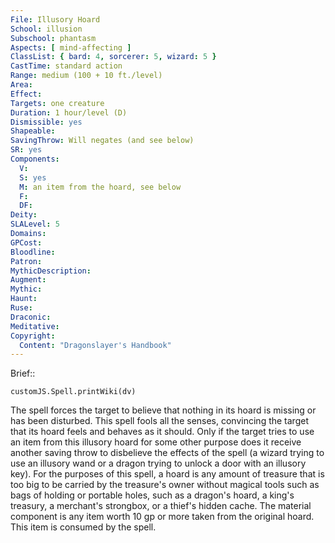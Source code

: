 ```yaml
---
File: Illusory Hoard
School: illusion
Subschool: phantasm
Aspects: [ mind-affecting ]
ClassList: { bard: 4, sorcerer: 5, wizard: 5 }
CastTime: standard action
Range: medium (100 + 10 ft./level)
Area: 
Effect: 
Targets: one creature
Duration: 1 hour/level (D)
Dismissible: yes
Shapeable: 
SavingThrow: Will negates (and see below)
SR: yes
Components:
  V: 
  S: yes
  M: an item from the hoard, see below
  F: 
  DF: 
Deity: 
SLALevel: 5
Domains: 
GPCost: 
Bloodline: 
Patron: 
MythicDescription: 
Augment: 
Mythic: 
Haunt: 
Ruse: 
Draconic: 
Meditative: 
Copyright:
  Content: "Dragonslayer's Handbook"
---
```

Brief:: 

```dataviewjs
customJS.Spell.printWiki(dv)
```

The spell forces the target to believe that nothing in its hoard is missing or has been disturbed. This spell fools all the senses, convincing the target that its hoard feels and behaves as it should. Only if the target tries to use an item from this illusory hoard for some other purpose does it receive another saving throw to disbelieve the effects of the spell (a wizard trying to use an illusory wand or a dragon trying to unlock a door with an illusory key). For the purposes of this spell, a hoard is any amount of treasure that is too big to be carried by the treasure's owner without magical tools such as bags of holding or portable holes, such as a dragon's hoard, a king's treasury, a merchant's strongbox, or a thief's hidden cache.  The material component is any item worth 10 gp or more taken from the original hoard. This item is consumed by the spell.
